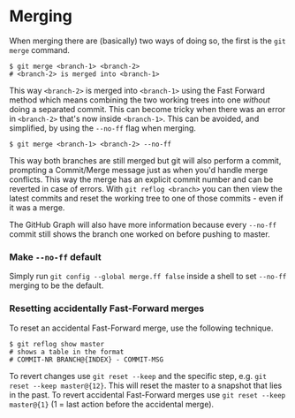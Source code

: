 # Merging

When merging there are (basically) two ways of doing so, the first is the `git merge` command.

```
$ git merge <branch-1> <branch-2>
# <branch-2> is merged into <branch-1>
```

This way `<branch-2>` is merged into `<branch-1>` using the Fast Forward method which means combining the two working trees into one *without* doing a separated 
commit. This can become tricky when there was an error in `<branch-2>` that's now inside `<branch-1>`. This can be avoided, and simplified, by using the
`--no-ff` flag when merging. 

```
$ git merge <branch-1> <branch-2> --no-ff
```
This way both branches are still merged but git will also perform a commit, prompting a Commit/Merge message just as when you'd handle merge conflicts. This way
the merge has an explicit commit number and can be reverted in case of errors. With `git reflog <branch>` you can then view the latest commits and reset the
working tree to one of those commits - even if it was a merge. 

The GitHub Graph will also have more information because
every `--no-ff` commit still shows the branch one worked on before pushing to master.

### Make `--no-ff` default

Simply run `git config --global merge.ff false` inside a shell to set `--no-ff` merging to be the default.


### Resetting accidentally Fast-Forward merges

To reset an accidental Fast-Forward merge, use the following technique.

```
$ git reflog show master
# shows a table in the format
# COMMIT-NR BRANCH@{INDEX} - COMMIT-MSG
```
To revert changes use `git reset --keep` and the specific step, e.g. `git reset --keep master@{12}`. This will reset the master to a snapshot that lies in the
past. To revert accidental Fast-Forward merges use `git reset --keep master@{1}` (1 = last action before the accidental merge). 
